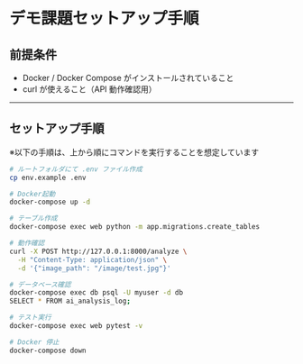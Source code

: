 # デモ課題セットアップ手順

## 前提条件

- Docker / Docker Compose がインストールされていること
- curl が使えること（API 動作確認用）

---

## セットアップ手順

※以下の手順は、上から順にコマンドを実行することを想定しています

```bash
# ルートフォルダにて .env ファイル作成
cp env.example .env

# Docker起動
docker-compose up -d

# テーブル作成
docker-compose exec web python -m app.migrations.create_tables

# 動作確認
curl -X POST http://127.0.0.1:8000/analyze \
  -H "Content-Type: application/json" \
  -d '{"image_path": "/image/test.jpg"}'

# データベース確認
docker-compose exec db psql -U myuser -d db
SELECT * FROM ai_analysis_log;

# テスト実行
docker-compose exec web pytest -v

# Docker 停止
docker-compose down
```
